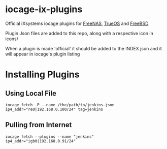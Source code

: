 # iocage-ix-plugins
Official iXsystems iocage plugins for [FreeNAS](http://www.freenas.org), [TrueOS](https://www.trueos.org) and [FreeBSD](http://www.freebsd.org)

Plugin Json files are added to this repo, along with a respective icon in icons/

When a plugin is made 'official' it should be added to the INDEX json and
it will appear in iocage's plugin listing

# Installing Plugins

## Using Local File
```
iocage fetch -P --name /the/path/to/jenkins.json ip4_addr="re0|192.168.0.100/24" tag=jenkins
```

## Pulling from Internet
```
iocage fetch --plugins --name "jenkins" ip4_addr="igb0|192.168.0.91/24"
```
